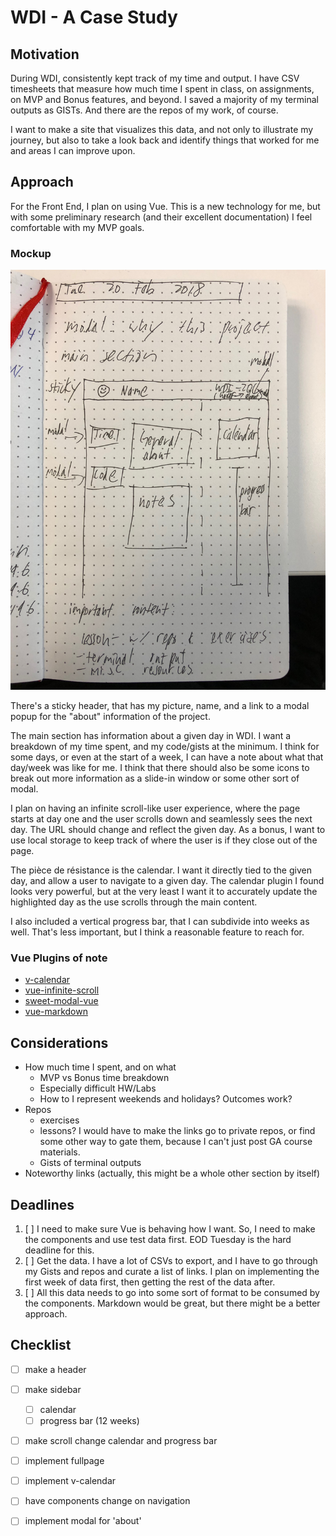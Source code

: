# WDI - A Case Study

## Motivation

During WDI, consistently kept track of my time and output. I have CSV timesheets that measure how much time I spent in class, on assignments, on MVP and Bonus features, and beyond. I saved a majority of my terminal outputs as GISTs. And there are the repos of my work, of course.

I want to make a site that visualizes this data, and not only to illustrate my journey, but also to take a look back and identify things that worked for me and areas I can improve upon.

## Approach

For the Front End, I plan on using Vue. This is a new technology for me, but with some preliminary research (and their excellent documentation) I feel comfortable with my MVP goals.

### Mockup

![front-end mockup](./resources/mock.jpg)

There's a sticky header, that has my picture, name, and a link to a modal popup for the "about" information of the project.

The main section has information about a given day in WDI. I want a breakdown of my time spent, and my code/gists at the minimum. I think for some days, or even at the start of a week, I can have a note about what that day/week was like for me. I think that there should also be some icons to break out more information as a slide-in window or some other sort of modal.

I plan on having an infinite scroll-like user experience, where the page starts at day one and the user scrolls down and seamlessly sees the next day. The URL should change and reflect the given day. As a bonus, I want to use local storage to keep track of where the user is if they close out of the page.

The pièce de résistance is the calendar. I want it directly tied to the given day, and allow a user to navigate to a given day. The calendar plugin I found looks very powerful, but at the very least I want it to accurately update the highlighted day as the use scrolls through the main content.

I also included a vertical progress bar, that I can subdivide into weeks as well. That's less important, but I think a reasonable feature to reach for.

### Vue Plugins of note

- [v-calendar](https://github.com/nathanreyes/v-calendar)
- [vue-infinite-scroll](https://github.com/ElemeFE/vue-infinite-scroll)
- [sweet-modal-vue](https://github.com/adeptoas/sweet-modal-vue)
- [vue-markdown](https://github.com/miaolz123/vue-markdown)

## Considerations

- How much time I spent, and on what
  - MVP vs Bonus time breakdown
  - Especially difficult HW/Labs
  - How to I represent weekends and holidays? Outcomes work?
- Repos
  - exercises
  - lessons? I would have to make the links go to private repos, or find some other way to gate them, because I can't just post GA course materials.
  - Gists of terminal outputs
- Noteworthy links (actually, this might be a whole other section by itself)

## Deadlines

1. [ ] I need to make sure Vue is behaving how I want. So, I need to make the components and use test data first. EOD Tuesday is the hard deadline for this.
2. [ ] Get the data. I have a lot of CSVs to export, and I have to go through my Gists and repos and curate a list of links. I plan on implementing the first week of data first, then getting the rest of the data after.
3. [ ] All this data needs to go into some sort of format to be consumed by the components. Markdown would be great, but there might be a better approach.

## Checklist

- [ ] make a header
- [ ] make sidebar
  - [ ] calendar
  - [ ] progress bar (12 weeks)
- [ ] make scroll change calendar and progress bar

- [ ] implement fullpage
- [ ] implement v-calendar
- [ ] have components change on navigation
- [ ] implement modal for 'about'
